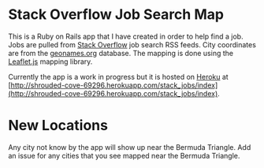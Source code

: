# Stack Overflow Job Search Map

This is a Ruby on Rails app that I have created in order to help find a job.  Jobs are pulled from [Stack Overflow](http://stackoverflow.com/jobs) job search RSS feeds.  City coordinates are from the [geonames.org](http://www.geonames.org/) database. The mapping is done using the [Leaflet.js](http://leafletjs.com/) mapping library.

Currently the app is a work in progress but it is hosted on [Heroku](https://www.heroku.com/) at [http://shrouded-cove-69296.herokuapp.com/stack_jobs/index](http://shrouded-cove-69296.herokuapp.com/stack_jobs/index).


# New Locations

Any city not know by the app will show up near the Bermuda Triangle.  Add an issue for any cities that you see mapped near the Bermuda Triangle.

